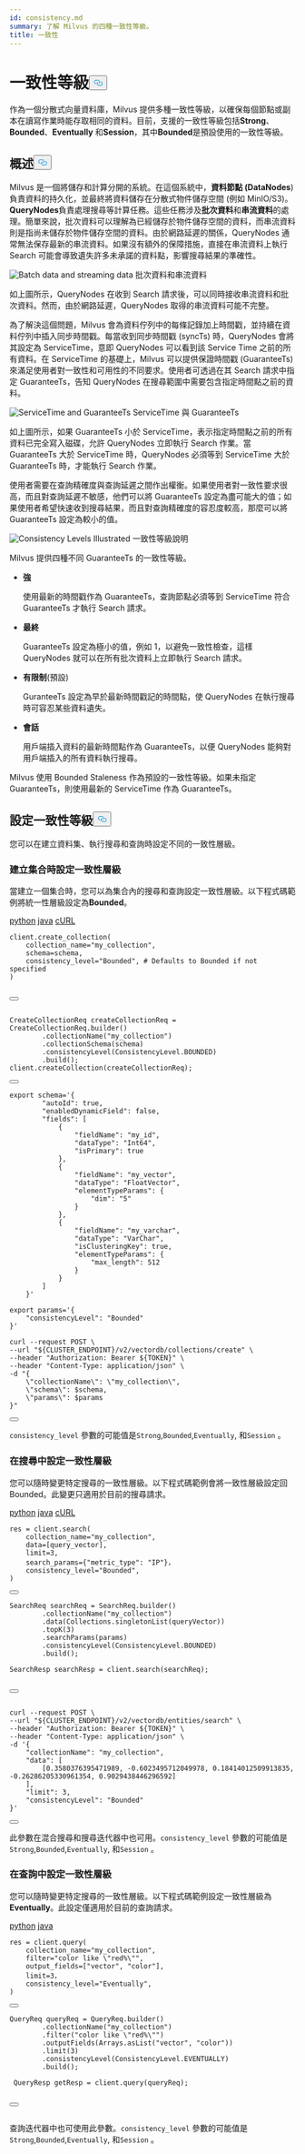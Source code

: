 ```yaml
---
id: consistency.md
summary: 了解 Milvus 的四種一致性等級。
title: 一致性
---
```

<h1 id="Consistency-Level​" class="common-anchor-header">一致性等級<button data-href="#Consistency-Level​" class="anchor-icon" translate="no">
      <svg translate="no"
        aria-hidden="true"
        focusable="false"
        height="20"
        version="1.1"
        viewBox="0 0 16 16"
        width="16"
      >
        <path
          fill="#0092E4"
          fill-rule="evenodd"
          d="M4 9h1v1H4c-1.5 0-3-1.69-3-3.5S2.55 3 4 3h4c1.45 0 3 1.69 3 3.5 0 1.41-.91 2.72-2 3.25V8.59c.58-.45 1-1.27 1-2.09C10 5.22 8.98 4 8 4H4c-.98 0-2 1.22-2 2.5S3 9 4 9zm9-3h-1v1h1c1 0 2 1.22 2 2.5S13.98 12 13 12H9c-.98 0-2-1.22-2-2.5 0-.83.42-1.64 1-2.09V6.25c-1.09.53-2 1.84-2 3.25C6 11.31 7.55 13 9 13h4c1.45 0 3-1.69 3-3.5S14.5 6 13 6z"
        ></path>
      </svg>
    </button></h1><p>作為一個分散式向量資料庫，Milvus 提供多種一致性等級，以確保每個節點或副本在讀寫作業時能存取相同的資料。目前，支援的一致性等級包括<strong>Strong</strong>、<strong>Bounded</strong>、<strong>Eventually</strong> 和<strong>Session</strong>，其中<strong>Bounded</strong>是預設使用的一致性等級。</p>
<h2 id="Overview​" class="common-anchor-header">概述<button data-href="#Overview​" class="anchor-icon" translate="no">
      <svg translate="no"
        aria-hidden="true"
        focusable="false"
        height="20"
        version="1.1"
        viewBox="0 0 16 16"
        width="16"
      >
        <path
          fill="#0092E4"
          fill-rule="evenodd"
          d="M4 9h1v1H4c-1.5 0-3-1.69-3-3.5S2.55 3 4 3h4c1.45 0 3 1.69 3 3.5 0 1.41-.91 2.72-2 3.25V8.59c.58-.45 1-1.27 1-2.09C10 5.22 8.98 4 8 4H4c-.98 0-2 1.22-2 2.5S3 9 4 9zm9-3h-1v1h1c1 0 2 1.22 2 2.5S13.98 12 13 12H9c-.98 0-2-1.22-2-2.5 0-.83.42-1.64 1-2.09V6.25c-1.09.53-2 1.84-2 3.25C6 11.31 7.55 13 9 13h4c1.45 0 3-1.69 3-3.5S14.5 6 13 6z"
        ></path>
      </svg>
    </button></h2><p>Milvus 是一個將儲存和計算分開的系統。在這個系統中，<strong>資料節點 (DataNodes</strong>) 負責資料的持久化，並最終將資料儲存在分散式物件儲存空間 (例如 MinIO/S3)。<strong>QueryNodes</strong>負責處理搜尋等計算任務。這些任務涉及<strong>批次資料</strong>和<strong>串流資料</strong>的處理。簡單來說，批次資料可以理解為已經儲存於物件儲存空間的資料，而串流資料則是指尚未儲存於物件儲存空間的資料。由於網路延遲的關係，QueryNodes 通常無法保存最新的串流資料。如果沒有額外的保障措施，直接在串流資料上執行 Search 可能會導致遺失許多未承諾的資料點，影響搜尋結果的準確性。</p>
<p>
  
   <span class="img-wrapper"> <img translate="no" src="/docs/v2.6.x/assets/batch-data-and-streaming-data.png" alt="Batch data and streaming data" class="doc-image" id="batch-data-and-streaming-data" />
   </span> <span class="img-wrapper"> <span>批次資料和串流資料</span> </span></p>
<p>如上圖所示，QueryNodes 在收到 Search 請求後，可以同時接收串流資料和批次資料。然而，由於網路延遲，QueryNodes 取得的串流資料可能不完整。</p>
<p>為了解決這個問題，Milvus 會為資料佇列中的每條記錄加上時間戳，並持續在資料佇列中插入同步時間戳。每當收到同步時間戳 (syncTs) 時，QueryNodes 會將其設定為 ServiceTime，意即 QueryNodes 可以看到該 Service Time 之前的所有資料。在 ServiceTime 的基礎上，Milvus 可以提供保證時間戳 (GuaranteeTs) 來滿足使用者對一致性和可用性的不同要求。使用者可透過在其 Search 請求中指定 GuaranteeTs，告知 QueryNodes 在搜尋範圍中需要包含指定時間點之前的資料。</p>
<p>
  
   <span class="img-wrapper"> <img translate="no" src="/docs/v2.6.x/assets/service-time-and-guarantee-time.png" alt="ServiceTime and GuaranteeTs" class="doc-image" id="servicetime-and-guaranteets" />
   </span> <span class="img-wrapper"> <span>ServiceTime 與 GuaranteeTs</span> </span></p>
<p>如上圖所示，如果 GuaranteeTs 小於 ServiceTime，表示指定時間點之前的所有資料已完全寫入磁碟，允許 QueryNodes 立即執行 Search 作業。當 GuaranteeTs 大於 ServiceTime 時，QueryNodes 必須等到 ServiceTime 大於 GuaranteeTs 時，才能執行 Search 作業。</p>
<p>使用者需要在查詢精確度與查詢延遲之間作出權衡。如果使用者對一致性要求很高，而且對查詢延遲不敏感，他們可以將 GuaranteeTs 設定為盡可能大的值；如果使用者希望快速收到搜尋結果，而且對查詢精確度的容忍度較高，那麼可以將 GuaranteeTs 設定為較小的值。</p>
<p>
  
   <span class="img-wrapper"> <img translate="no" src="/docs/v2.6.x/assets/consistency-level-illustrated.png" alt="Consistency Levels Illustrated" class="doc-image" id="consistency-levels-illustrated" />
   </span> <span class="img-wrapper"> <span>一致性等級說明</span> </span></p>
<p>Milvus 提供四種不同 GuaranteeTs 的一致性等級。</p>
<ul>
<li><p><strong>強</strong></p>
<p>使用最新的時間戳作為 GuaranteeTs，查詢節點必須等到 ServiceTime 符合 GuaranteeTs 才執行 Search 請求。</p></li>
<li><p><strong>最終</strong></p>
<p>GuaranteeTs 設定為極小的值，例如 1，以避免一致性檢查，這樣 QueryNodes 就可以在所有批次資料上立即執行 Search 請求。</p></li>
<li><p><strong>有限制</strong>(預設)</p>
<p>GuranteeTs 設定為早於最新時間戳記的時間點，使 QueryNodes 在執行搜尋時可容忍某些資料遺失。</p></li>
<li><p><strong>會話</strong></p>
<p>用戶端插入資料的最新時間點作為 GuaranteeTs，以便 QueryNodes 能夠對用戶端插入的所有資料執行搜尋。</p></li>
</ul>
<p>Milvus 使用 Bounded Staleness 作為預設的一致性等級。如果未指定 GuaranteeTs，則使用最新的 ServiceTime 作為 GuaranteeTs。</p>
<h2 id="Set-Consistency-Level​" class="common-anchor-header">設定一致性等級<button data-href="#Set-Consistency-Level​" class="anchor-icon" translate="no">
      <svg translate="no"
        aria-hidden="true"
        focusable="false"
        height="20"
        version="1.1"
        viewBox="0 0 16 16"
        width="16"
      >
        <path
          fill="#0092E4"
          fill-rule="evenodd"
          d="M4 9h1v1H4c-1.5 0-3-1.69-3-3.5S2.55 3 4 3h4c1.45 0 3 1.69 3 3.5 0 1.41-.91 2.72-2 3.25V8.59c.58-.45 1-1.27 1-2.09C10 5.22 8.98 4 8 4H4c-.98 0-2 1.22-2 2.5S3 9 4 9zm9-3h-1v1h1c1 0 2 1.22 2 2.5S13.98 12 13 12H9c-.98 0-2-1.22-2-2.5 0-.83.42-1.64 1-2.09V6.25c-1.09.53-2 1.84-2 3.25C6 11.31 7.55 13 9 13h4c1.45 0 3-1.69 3-3.5S14.5 6 13 6z"
        ></path>
      </svg>
    </button></h2><p>您可以在建立資料集、執行搜尋和查詢時設定不同的一致性層級。</p>
<h3 id="Set-Consistency-Level-upon-Creating-Collection​" class="common-anchor-header">建立集合時設定一致性層級</h3><p>當建立一個集合時，您可以為集合內的搜尋和查詢設定一致性層級。以下程式碼範例將統一性層級設定為<strong>Bounded</strong>。</p>
<div class="multipleCode">
   <a href="#python">python</a> <a href="#java">java</a> <a href="#bash">cURL</a></div>
<pre><code translate="no" class="language-python">client.create_collection(​
    collection_name=<span class="hljs-string">&quot;my_collection&quot;</span>,​
    schema=schema,​
    consistency_level=<span class="hljs-string">&quot;Bounded&quot;</span>,​ <span class="hljs-comment"># Defaults to Bounded if not specified​</span>
)​

<button class="copy-code-btn"></button></code></pre>
<pre><code translate="no" class="language-java"><span class="hljs-type">CreateCollectionReq</span> <span class="hljs-variable">createCollectionReq</span> <span class="hljs-operator">=</span> CreateCollectionReq.builder()​
        .collectionName(<span class="hljs-string">&quot;my_collection&quot;</span>)​
        .collectionSchema(schema)​
        .consistencyLevel(ConsistencyLevel.BOUNDED)​
        .build();​
client.createCollection(createCollectionReq);​

<button class="copy-code-btn"></button></code></pre>
<pre><code translate="no" class="language-bash"><span class="hljs-built_in">export</span> schema=<span class="hljs-string">&#x27;{​
        &quot;autoId&quot;: true,​
        &quot;enabledDynamicField&quot;: false,​
        &quot;fields&quot;: [​
            {​
                &quot;fieldName&quot;: &quot;my_id&quot;,​
                &quot;dataType&quot;: &quot;Int64&quot;,​
                &quot;isPrimary&quot;: true​
            },​
            {​
                &quot;fieldName&quot;: &quot;my_vector&quot;,​
                &quot;dataType&quot;: &quot;FloatVector&quot;,​
                &quot;elementTypeParams&quot;: {​
                    &quot;dim&quot;: &quot;5&quot;​
                }​
            },​
            {​
                &quot;fieldName&quot;: &quot;my_varchar&quot;,​
                &quot;dataType&quot;: &quot;VarChar&quot;,​
                &quot;isClusteringKey&quot;: true,​
                &quot;elementTypeParams&quot;: {​
                    &quot;max_length&quot;: 512​
                }​
            }​
        ]​
    }&#x27;</span>​
​
<span class="hljs-built_in">export</span> params=<span class="hljs-string">&#x27;{​
    &quot;consistencyLevel&quot;: &quot;Bounded&quot;​
}&#x27;</span>​
​
curl --request POST \​
--url <span class="hljs-string">&quot;<span class="hljs-variable">${CLUSTER_ENDPOINT}</span>/v2/vectordb/collections/create&quot;</span> \​
--header <span class="hljs-string">&quot;Authorization: Bearer <span class="hljs-variable">${TOKEN}</span>&quot;</span> \​
--header <span class="hljs-string">&quot;Content-Type: application/json&quot;</span> \​
-d <span class="hljs-string">&quot;{​
    \&quot;collectionName\&quot;: \&quot;my_collection\&quot;,​
    \&quot;schema\&quot;: <span class="hljs-variable">$schema</span>,​
    \&quot;params\&quot;: <span class="hljs-variable">$params</span>​
}&quot;</span>​

<button class="copy-code-btn"></button></code></pre>
<p><code translate="no">consistency_level</code> 參數的可能值是<code translate="no">Strong</code>,<code translate="no">Bounded</code>,<code translate="no">Eventually</code>, 和<code translate="no">Session</code> 。</p>
<h3 id="Set-Consistency-Level-in-Search​" class="common-anchor-header">在搜尋中設定一致性層級</h3><p>您可以隨時變更特定搜尋的一致性層級。以下程式碼範例會將一致性層級設定回 Bounded。此變更只適用於目前的搜尋請求。</p>
<div class="multipleCode">
   <a href="#python">python</a> <a href="#java">java</a> <a href="#bash">cURL</a></div>
<pre><code translate="no" class="language-python">res = client.search(​
    collection_name=<span class="hljs-string">&quot;my_collection&quot;</span>,​
    data=[query_vector],​
    limit=<span class="hljs-number">3</span>,​
    search_params={<span class="hljs-string">&quot;metric_type&quot;</span>: <span class="hljs-string">&quot;IP&quot;</span>}，​
<span class="highlighted-comment-line">    consistency_level=<span class="hljs-string">&quot;Bounded&quot;</span>,​</span>
<span class="highlighted-wrapper-line">)​</span>
<span class="highlighted-comment-line"></span>
<span class="highlighted-comment-line"></span><button class="copy-code-btn"></button></code></pre>
<pre><code translate="no" class="language-java"><span class="hljs-type">SearchReq</span> <span class="hljs-variable">searchReq</span> <span class="hljs-operator">=</span> SearchReq.builder()​
        .collectionName(<span class="hljs-string">&quot;my_collection&quot;</span>)​
        .data(Collections.singletonList(queryVector))​
        .topK(<span class="hljs-number">3</span>)​
        .searchParams(params)​
        .consistencyLevel(ConsistencyLevel.BOUNDED)​
        .build();​
​
<span class="hljs-type">SearchResp</span> <span class="hljs-variable">searchResp</span> <span class="hljs-operator">=</span> client.search(searchReq);​

<button class="copy-code-btn"></button></code></pre>
<pre><code translate="no" class="language-bash">curl --request POST \​
--url <span class="hljs-string">&quot;<span class="hljs-variable">${CLUSTER_ENDPOINT}</span>/v2/vectordb/entities/search&quot;</span> \​
--header <span class="hljs-string">&quot;Authorization: Bearer <span class="hljs-variable">${TOKEN}</span>&quot;</span> \​
--header <span class="hljs-string">&quot;Content-Type: application/json&quot;</span> \​
-d <span class="hljs-string">&#x27;{​
    &quot;collectionName&quot;: &quot;my_collection&quot;,​
    &quot;data&quot;: [​
        [0.3580376395471989, -0.6023495712049978, 0.18414012509913835, -0.26286205330961354, 0.9029438446296592]​
    ],​
    &quot;limit&quot;: 3,​
    &quot;consistencyLevel&quot;: &quot;Bounded&quot;​
}&#x27;</span>​

<button class="copy-code-btn"></button></code></pre>
<p>此參數在混合搜尋和搜尋迭代器中也可用。<code translate="no">consistency_level</code> 參數的可能值是<code translate="no">Strong</code>,<code translate="no">Bounded</code>,<code translate="no">Eventually</code>, 和<code translate="no">Session</code> 。</p>
<h3 id="Set-Consistency-Level-in-Query​" class="common-anchor-header">在查詢中設定一致性層級</h3><p>您可以隨時變更特定搜尋的一致性層級。以下程式碼範例設定一致性層級為<strong>Eventually</strong>。此設定僅適用於目前的查詢請求。</p>
<div class="multipleCode">
   <a href="#python">python</a> <a href="#java">java</a></div>
<pre><code translate="no" class="language-python">res = client.query(​
    collection_name=<span class="hljs-string">&quot;my_collection&quot;</span>,​
    <span class="hljs-built_in">filter</span>=<span class="hljs-string">&quot;color like \&quot;red%\&quot;&quot;</span>,​
    output_fields=[<span class="hljs-string">&quot;vector&quot;</span>, <span class="hljs-string">&quot;color&quot;</span>],​
    limit=<span class="hljs-number">3</span>，​
<span class="highlighted-comment-line">    consistency_level=<span class="hljs-string">&quot;Eventually&quot;</span>,​</span>
<span class="highlighted-wrapper-line">)​</span>
<span class="highlighted-comment-line"></span>
<span class="highlighted-comment-line"></span><button class="copy-code-btn"></button></code></pre>
<pre><code translate="no" class="language-java"><span class="hljs-type">QueryReq</span> <span class="hljs-variable">queryReq</span> <span class="hljs-operator">=</span> QueryReq.builder()​
        .collectionName(<span class="hljs-string">&quot;my_collection&quot;</span>)​
        .filter(<span class="hljs-string">&quot;color like \&quot;red%\&quot;&quot;</span>)​
        .outputFields(Arrays.asList(<span class="hljs-string">&quot;vector&quot;</span>, <span class="hljs-string">&quot;color&quot;</span>))​
        .limit(<span class="hljs-number">3</span>)​
        .consistencyLevel(ConsistencyLevel.EVENTUALLY)​
        .build();​
        ​
 <span class="hljs-type">QueryResp</span> <span class="hljs-variable">getResp</span> <span class="hljs-operator">=</span> client.query(queryReq);​

<button class="copy-code-btn"></button></code></pre>
<p>查詢迭代器中也可使用此參數。<code translate="no">consistency_level</code> 參數的可能值是<code translate="no">Strong</code>,<code translate="no">Bounded</code>,<code translate="no">Eventually</code>, 和<code translate="no">Session</code> 。</p>
